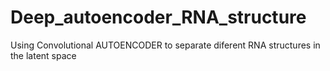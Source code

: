 # Deep_autoencoder_RNA_structure
Using Convolutional AUTOENCODER to separate diferent RNA structures in the latent space
